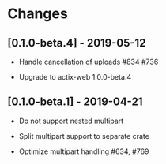 # Changes

## [0.1.0-beta.4] - 2019-05-12

* Handle cancellation of uploads #834 #736

* Upgrade to actix-web 1.0.0-beta.4

## [0.1.0-beta.1] - 2019-04-21

* Do not support nested multipart

* Split multipart support to separate crate

* Optimize multipart handling #634, #769